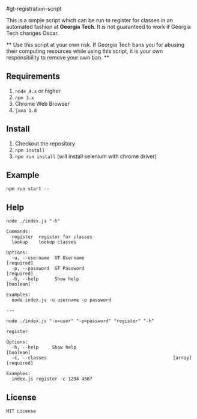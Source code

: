 #gt-registration-script

This is a simple script which can be run to register for classes in an automated fashion at **Georgia Tech**. It is not guaranteed to work if Georgia Tech changes Oscar.

** Use this script at your own risk. If Georgia Tech bans you for abusing their computing resources while using this script, it is your own responsibility to remove your own ban. **

## Requirements
1. `node 4.x` or higher
2. `npm 3.x`
3. Chrome Web Browser
4. `java 1.8`

## Install
1. Checkout the repository
2. `npm install`
3. `npm run install` (will install selenium with chrome driver)

## Example
```
npm run start --
```

## Help
```
node ./index.js "-h"

Commands:
  register  register for classes
  lookup    lookup classes

Options:
  -u, --username  GT Username                                         [required]
  -p, --password  GT Password                                         [required]
  -h, --help      Show help                                            [boolean]

Examples:
  node index.js -u username -p password

---

node ./index.js "-u=user" "-p=password" "register" "-h"

register

Options:
  -h, --help     Show help                                             [boolean]
  -c, --classes                                               [array] [required]

Examples:
  index.js register -c 1234 4567

```

## License

```
MIT License
```
